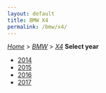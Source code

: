 ```yaml
---
layout: default
title: BMW X4
permalink: /bmw/x4/
---
```

[*Home*](/) > [*BMW*](/bmw/) > [*X4*](/bmw/x4/)
**Select year**
- [2014](/bmw/x4/2014/)
- [2015](/bmw/x4/2015/)
- [2016](/bmw/x4/2016/)
- [2017](/bmw/x4/2017/)
